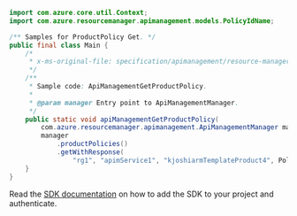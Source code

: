 ```java
import com.azure.core.util.Context;
import com.azure.resourcemanager.apimanagement.models.PolicyIdName;

/** Samples for ProductPolicy Get. */
public final class Main {
    /*
     * x-ms-original-file: specification/apimanagement/resource-manager/Microsoft.ApiManagement/stable/2021-08-01/examples/ApiManagementGetProductPolicy.json
     */
    /**
     * Sample code: ApiManagementGetProductPolicy.
     *
     * @param manager Entry point to ApiManagementManager.
     */
    public static void apiManagementGetProductPolicy(
        com.azure.resourcemanager.apimanagement.ApiManagementManager manager) {
        manager
            .productPolicies()
            .getWithResponse(
                "rg1", "apimService1", "kjoshiarmTemplateProduct4", PolicyIdName.POLICY, null, Context.NONE);
    }
}
```

Read the [SDK documentation](https://github.com/Azure/azure-sdk-for-java/blob/azure-resourcemanager-apimanagement_1.0.0-beta.3/sdk/apimanagement/azure-resourcemanager-apimanagement/README.md) on how to add the SDK to your project and authenticate.

